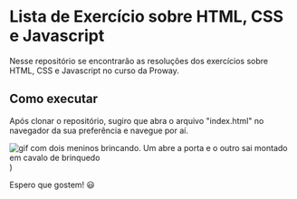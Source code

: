 # Lista de Exercício sobre HTML, CSS e Javascript

Nesse repositório se encontrarão as resoluções dos exercícios sobre HTML, CSS e Javascript no curso da Proway.

## Como executar
Após clonar o repositório, sugiro que abra o arquivo "index.html" no navegador da sua preferência e navegue por aí.

![gif com dois meninos brincando. Um abre a porta e o outro sai montado em cavalo de brinquedo](https://media.giphy.com/media/UDclWKlmfmq7twI3iJ/giphy.gif))

Espero que gostem! 😃

